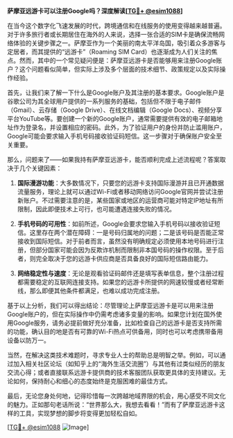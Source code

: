 **萨摩亚远游卡可以注册Google吗？深度解读[[TG💪+ @esim1088](https://t.me/s/esim1088)]**

在当今这个数字化飞速发展的时代，跨境通信和在线服务的使用变得越来越普遍。对于许多旅行者或长期居住在海外的人来说，选择一张合适的SIM卡是确保流畅网络体验的关键步骤之一。萨摩亚作为一个美丽的南太平洋岛国，吸引着众多游客与定居者，而其提供的“远游卡”（Roaming SIM Card）也逐渐成为人们关注的焦点。然而，其中的一个常见疑问便是：萨摩亚远游卡是否能够用来注册Google账户？这个问题看似简单，但实际上涉及多个层面的技术细节、政策规定以及实际操作经验。

首先，让我们来了解一下什么是Google账户及其注册的基本要求。Google账户是谷歌公司为其全球用户提供的一系列服务的基础，包括但不限于电子邮件（Gmail）、云存储（Google Drive）、在线文档编辑（Google Docs）、视频分享平台YouTube等。要创建一个新的Google账户，通常需要提供有效的电子邮箱地址作为登录名，并设置相应的密码。此外，为了验证用户的身份并防止滥用账户，Google可能会要求输入手机号码接收验证码短信。这一步骤对于确保账户安全至关重要。

那么，问题来了——如果我持有萨摩亚远游卡，能否顺利完成上述流程呢？答案取决于几个关键因素：

1. **国际漫游功能**：大多数情况下，只要您的远游卡支持国际漫游并且已开通数据流量服务，理论上就可以通过Wi-Fi或者移动网络访问Google官网并尝试注册新账户。不过需要注意的是，某些国家或地区的运营商可能对特定IP地址有所限制，因此即便技术上可行，也可能遭遇连接失败的情况。

2. **手机号码的可用性**：如前所述，Google会要求您输入手机号码以接收验证短信。这里存在两个潜在障碍：一是号码归属地的问题；二是该号码是否能正常接收到国际短信。对于前者而言，虽然没有明确规定必须使用本地号码进行注册，但部分国家可能会因为反欺诈机制而限制非本国号码的操作权限。至于后者，则完全取决于您的远游卡供应商是否具备良好的国际短信路由能力。

3. **网络稳定性与速度**：无论是观看验证码邮件还是填写表单信息，整个注册过程都需要稳定的互联网连接支持。如果您的远游卡所提供的网速较慢或者经常断线，那么即便其他条件都满足，也难以成功完成注册。

基于以上分析，我们可以得出结论：尽管理论上萨摩亚远游卡是可以用来注册Google账户的，但在实际操作中仍需考虑诸多变量的影响。如果您计划在国外使用Google服务，请务必提前做好充分准备，比如检查自己的远游卡是否支持所需的功能，确认目的地是否有可靠的Wi-Fi热点可供备用，同时也可以考虑携带备用设备以防万一。

当然，在解决这类技术难题时，寻求专业人士的帮助总是明智之举。例如，可以通过加入相关社区论坛（如知乎上的“海外生活交流圈”）与其他有过类似经历的朋友交流心得；或者直接联系远游卡提供商的技术客服团队获取更具体的支持建议。无论如何，保持耐心和细心的态度始终是克服困难的最佳方式。

最后，无论您身处何地，记得珍惜每一次跨越地域界限的机会，用心感受不同文化的魅力。正如那句老话所说：“世界那么大，我想去看看！”而有了萨摩亚远游卡这样的工具，实现梦想的脚步将变得更加轻松自如。

[[TG💪+ @esim1088](https://t.me/s/esim1088) ![Image](https://i.postimg.cc/4NQfJmqS/Snipaste-2025-05-13-00-14-12.png)]